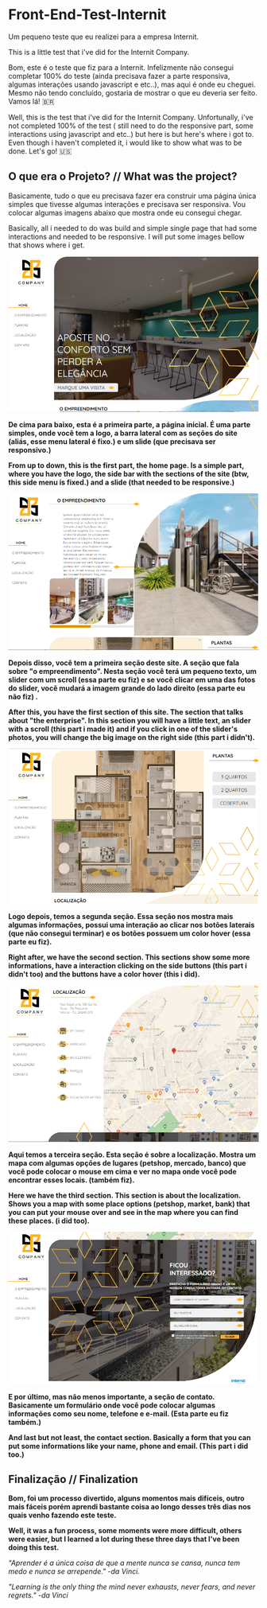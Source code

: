 # Front-End-Test-Internit

Um pequeno teste que eu realizei para a empresa Internit.

This is a little test that i've did for the Internit Company.

Bom, este é o teste que fiz para a Internit. Infelizmente não consegui completar 100% do teste (ainda precisava fazer a parte responsiva, algumas interações usando javascript e etc..), mas aqui é onde eu cheguei. Mesmo não tendo concluído, gostaria de mostrar o que eu deveria ser feito. Vamos lá! 🇧🇷

Well, this is the test that i've did for the Internit Company. Unfortunally, i've not completed 100% of the test ( still need to do the responsive part, some interactions using javascript and etc..)
but here is but here's where i got to. Even though i haven't completed it, i would like to show what was to be done. Let's go! 🇺🇸

## O que era o Projeto? // What was the project? 

Basicamente, tudo o que eu precisava fazer era construir uma página única simples que tivesse algumas interações e precisava ser responsiva. Vou colocar algumas imagens abaixo que mostra onde eu consegui chegar.

Basically, all i needed to do was build and simple single page that had some interactions and needed to be responsive. I will put some images bellow that shows where i get.

<img src="/prints/Home-page.png"/>


<b>De cima para baixo, esta é a primeira parte, a página inicial. É uma parte simples, onde você tem a logo, a barra lateral com as seções do site (aliás, esse menu lateral é fixo.) e um slide (que precisava ser responsivo.)</b>

<b>From up to down, this is the first part, the home page. Is a simple part, where you have the logo, the side bar with the sections of the site (btw, this side menu is fixed.) and a slide (that needed to be responsive.)</b>

<img src="/prints/Empreendimento.png"/>

<b>Depois disso, você tem a primeira seção deste site. A seção que fala sobre "o empreendimento". Nesta seção você terá um pequeno texto, um slider com um scroll (essa parte eu fiz) e se você clicar em uma das fotos do slider, você mudará a imagem grande do lado direito (essa parte eu não fiz) .</b>

<b>After this, you have the first section of this site. The section that talks about "the enterprise". In this section you will have a little text, an slider with a scroll (this part i made it) and if you click in one of the slider's photos, you will change the big image on the right side (this part i didn't).</b>


<img src="/prints/Planta.png"/>

<b>Logo depois, temos a segunda seção. Essa seção nos mostra mais algumas informações, possui uma interação ao clicar nos botões laterais (que não consegui terminar) e os botões possuem um color hover (essa parte eu fiz).</b>

<b>Right after, we have the second section. This sections show some more informations, have a interaction clicking on the side buttons (this part i didn't too) and the buttons have a color hover (this i did).</b>

<img src="/prints/localizacao.png"/>

<b>Aqui temos a terceira seção. Esta seção é sobre a localização. Mostra um mapa com algumas opções de lugares (petshop, mercado, banco) que você pode colocar o mouse em cima e ver no mapa onde você pode encontrar esses locais. (também fiz).</b>

<b>Here we have the third section. This section is about the localization. Shows you a map with some place options (petshop, market, bank) that you can put your mouse over and see in the map where you can find these places. (i did too).</b>

<img src="/prints/contato.png"/>

<b>E por último, mas não menos importante, a seção de contato. Basicamente um formulário onde você pode colocar algumas informações como seu nome, telefone e e-mail. (Esta parte eu fiz também.)</b>

<b>And last but not least, the contact section. Basically a form that you can put some informations like your name, phone and email. (This part i did too.)</b>

## Finalização // Finalization

<b>Bom, foi um processo divertido, alguns momentos mais difíceis, outro mais fáceis porém aprendi bastante coisa ao longo desses três dias nos quais venho fazendo este teste.</b>

<b>Well, it was a fun process, some moments were more difficult, others were easier, but I learned a lot during these three days that I've been doing this test.</b>

<i>"Aprender é a única coisa de que a mente nunca se cansa, nunca tem medo e nunca se arrepende." -da Vinci. <i/>
  
<i>"Learning is the only thing the mind never exhausts, never fears, and never regrets." -da Vinci</i>
